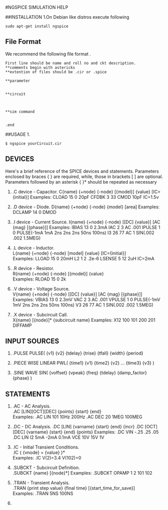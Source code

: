 #NGSPICE SIMULATION HELP 

##INSTALLATION 
1.On Debian like distros execute following 
```
sudo apt-get install ngspice 

```
## File Format 
We recommend the following file format .
``` 
First line should be name and roll no and ckt description.
**comments begin with astericks
**extention of files should be .cir or .spice 

**parameter 


**circuit 



**sim command 


.end 
```

##USAGE 
1.
```
$ ngspice yourCircuit.cir 
```

## DEVICES 
Here's a brief reference of the SPICE devices and statements. Parameters enclosed by braces { } are 
required, while, those in brackets [ ] are optional. Parameters followed by an asterisk { }* should 
be repeated as necessary 

1. .C device - Capacitor. 
	C{name} {+node} {-node} [{model}] {value} [IC={initial}] 
	Examples: 
	CLOAD  15  0  20pF
	CFDBK   3 33  CMOD 10pF IC=1.5v 

2. .D device - Diode. 
	D{name} {+node} {-node} {model}  [area]
	Examples: 
	DCLAMP  14  0  DMOD 

3. .I device - Current Source. 
	I{name} {+node} {-node} [[DC] {value}] [AC {mag} [{phase}]]
	Examples: 
	IBIAS  13  0  2.3mA 
	IAC    2   3  AC .001 
	IPULSE 1   0  PULSE(-1mA 1mA 2ns 2ns 2ns 50ns 100ns) 
	I3    26  77  AC 1 SIN(.002 .002 1.5MEG)

4. .L device - Inductor.  
	L{name} {+node} {-node} [model] {value} [IC={initial}]  
	Examples: 
	LLOAD  15  0   20mH 
	L2      1  2   .2e-6 
	LSENSE  5 12   2uH IC=2mA

5. .R device - Resistor.  
	R{name}  {+node} {-node} [{model}] {value}  
	Examples: 
	RLOAD  15  0  2k 

6. .V device - Voltage Source.  
	V{name} {+node} {-node} [[DC] {value}] [AC {mag} [{phase}]] 
	Examples: 
	VBIAS  13  0  2.3mV 
	VAC    2   3  AC .001 
	VPULSE 1   0 PULSE(-1mV 1mV 2ns 2ns 2ns 50ns 100ns) 
	V3    26  77  AC 1 SIN(.002 .002 1.5MEG)

7. .X device - Subcircuit Call.  
	X{name} [{node}]* {subcircuit name} 
	Examples: 
	X12  100 101  200 201  DIFFAMP 

## INPUT SOURCES 

1. .PULSE
	PULSE( {v1} {v2} {tdelay} {trise} {tfall} {width} {period} 

2. .PIECE WISE LINEAR
	PWL( {time1} {v1} {time2} {v2} ... {time3} {v3} )

3. .SINE WAVE
	SIN( {voffset} {vpeak} {freq} {tdelay} {damp_factor} {phase} )

## STATEMENTS 

1. .AC - AC Analysis.  
	.AC [LIN][OCT][DEC] {points} {start} {end}  
	Examples: 
	.AC  LIN  101  10Hz  200Hz 
	.AC  DEC   20  1MEG 100MEG

2. .DC - DC Analysis.
	.DC [LIN] {varname}  {start} {end} {incr}
	.DC [OCT][DEC] {varname} {start} {end} {points} 
	Examples: 
	.DC  VIN  -.25  .25  .05 
	.DC  LIN I2 5mA -2mA 0.1mA  VCE 10V 15V 1V

3. .IC - Initial Transient Conditions.  
	.IC { {vnode} = {value} }*  
	Examples: 
	.IC  V(2)=3.4  V(102)=0

4. .SUBCKT - Subcircuit Definition.  
	.SUBCKT {name} [{node}*] 
	Examples: 
	.SUBCKT  OPAMP 1 2 101 102 

5. .TRAN - Transient Analysis.  
	.TRAN {print step value} {final time} [{start_time_for_save}]  
	Examples: 
	.TRAN 5NS 100NS

6. 

